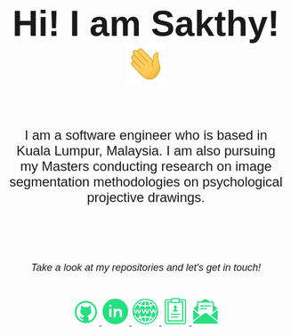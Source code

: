 <link rel="stylesheet" href="https://cdnjs.cloudflare.com/ajax/libs/font-awesome/6.1.1/css/all.min.css"
    integrity="sha512-KfkfwYDsLkIlwQp6LFnl8zNdLGxu9YAA1QvwINks4PhcElQSvqcyVLLD9aMhXd13uQjoXtEKNosOWaZqXgel0g=="
    crossorigin="anonymous" referrerpolicy="no-referrer" />
<link href="https://fonts.googleapis.com/css2?family=Quicksand:wght@400;700&display=swap" rel="stylesheet">

<div  style="font-size:32px; font-family: 'Quicksand', sans-serif;" align="center">
    <h1>Hi! I am Sakthy! <img src="asset/hi.gif" width="70px"></h1>
</div>

<div style="padding:25px 0; font-size:24px; font-family: 'Quicksand', sans-serif;" align="center">I am a software
    engineer who is based in Kuala Lumpur, Malaysia. I am also pursuing my Masters conducting research on image
    segmentation methodologies on psychological projective drawings. </div>
<br><br>
<div>
    <p style="padding:25px 0; font-size:18px; font-family: 'Quicksand', sans-serif;" align="center">
        <i>Take a look at my repositories and let's get in touch!</i></p>
    <p align="center">
        <a href= "https://github.com/Sakthyvell/">
            <img src="asset/icons8-github-48.png"/>
        </a>
        <a href= "https://www.linkedin.com/in/Sakthyvell/">
            <img src="asset/icons8-linkedin-circled-50.png"/>
        </a>
        <a href= "https://www.sakthyvells.com">
            <img src="asset/icons8-website-50.png"/>
        </a>
        <a href="#">
            <img src="asset/icons8-cv-50.png"/>
        </a>
        <a href="mailto:sakthyvell@outlook.com">
            <img src="asset/icons8-email-open-50.png">
        </a>
        </p>

</div>
